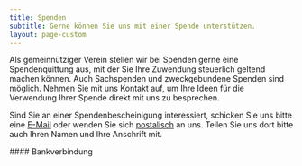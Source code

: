 ```yaml
---
title: Spenden
subtitle: Gerne können Sie uns mit einer Spende unterstützen.
layout: page-custom
---
```

<div class="box" markdown="1">
Als gemeinnütziger Verein stellen wir bei Spenden gerne eine Spendenquittung aus, mit der Sie Ihre Zuwendung steuerlich geltend machen können. Auch Sachspenden und zweckgebundene Spenden sind möglich. Nehmen Sie mit uns Kontakt auf, um Ihre Ideen für die Verwendung Ihrer Spende direkt mit uns zu besprechen.

Sind Sie an einer Spendenbescheinigung interessiert, schicken Sie uns bitte eine [E-Mail](<mailto:kontakt@pep-dortmund.org>) oder wenden Sie sich [postalisch](impressum.html) an uns. Teilen Sie uns dort bitte auch Ihren Namen und Ihre Anschrift mit.
</div>

<div class="box" markdown="1">
#### Bankverbindung
<img alt="" style="font-weight: light" src="images/bankverbindung.svg">
</div>
